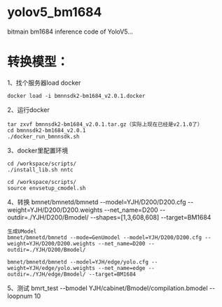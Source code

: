 # yolov5_bm1684
bitmain bm1684 inference code of YoloV5...


# 转换模型：
1、找个服务器load docker

    docker load -i bmnnsdk2-bm1684_v2.0.1.docker
    
    
2、运行docker

    tar zxvf bmnnsdk2-bm1684_v2.0.1.tar.gz（实际上现在已经是v2.1.0了）
    cd bmnnsdk2-bm1684_v2.0.1
    ./docker_run_bmnnsdk.sh
    

3、docker里配置环境

    cd /workspace/scripts/
    ./install_lib.sh nntc
    
    cd /workspace/scripts/
    source envsetup_cmodel.sh


4、转换
    bmnet/bmnetd/bmnetd --model=YJH/D200/D200.cfg --weight=YJH/D200/D200.weights --net_name=D200 --outdir=./YJH/D200/Bmodel/ --shapes=[1,3,608,608] --target=BM1684
    
    生成UModel
    bmnet/bmnetd/bmnetd --mode=GenUmodel --model=YJH/D200/D200.cfg --weight=YJH/D200/D200.weights --net_name=D200 --outdir=./YJH/D200/Bmodel/
    
    bmnet/bmnetd/bmnetd --model=YJH/edge/yolo.cfg --weight=YJH/edge/yolo.weights --net_name=edge --outdir=./YJH/edge/Bmodel/ --target=BM1684
	
5、测试
	bmrt_test --bmodel YJH/cabinet/Bmodel/compilation.bmodel --loopnum 10
